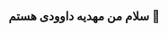 ## سلام من مهدیه داوودی هستم 👋

<!--
**Mahdieh4170Davoody/Mahdieh4170Davoody** is a ✨ _special_ ✨ repository because its `README.md` (this file) appears on your GitHub profile.

Here are some ideas to get you started:
## درباره من
  توسعه دهنده نرم افزار با تخصص در [تکنولوژی ها]
  **علاقه مند به **هوش مصنوعی، توسعه وب و برنامه نوسی متن باز
  همیشه در حال یادگیری و اشتراک گذاری دانش!
  
  ## راه های ارتباطی
  [ایمیل](mhdyhdawwdy9@gmail.com)
 
  ## مهارت ها و تکنولوژی ها 
  **زبان ها **  python │ JavaScript │c++
  **فریبوک ها:** react.js │ Django │Node.js  
  **ابزارها:** Docker│ Git │ VS Code
  
  ##آمار گیت هاب من 
  [GitHub States](https://github.com/Mahdieh4170Davoody/Mahdieh4170Davoody)
